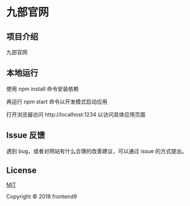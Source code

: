 # 九部官网
## 项目介绍
九部官网

## 本地运行
使用 npm install 命令安装依赖

再运行 npm start 命令以开发模式启动应用

打开浏览器访问 http://localhost:1234 以访问具体应用页面

## Issue 反馈
遇到 bug，或者对网站有什么合理的改善建议，可以通过 issue 的方式提出。

## License

[MIT](https://opensource.org/licenses/MIT)

Copyright © 2018 frontend9

